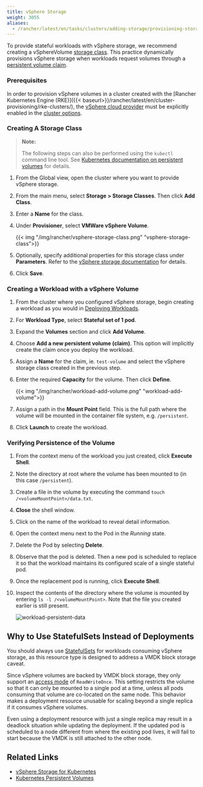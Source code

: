 ```yaml
---
title: vSphere Storage
weight: 3055
aliases:
  - /rancher/latest/en/tasks/clusters/adding-storage/provisioning-storage/vsphere/
---
```


To provide stateful workloads with vSphere storage, we recommend creating a vSphereVolume [storage class]({{<baseurl>}}/rancher/latest/en/k8s-in-rancher/volumes-and-storage/#storage-classes). This practice dynamically provisions vSphere storage when workloads request volumes through a [persistent volume claim]({{<baseurl>}}/rancher/latest/en/k8s-in-rancher/volumes-and-storage/persistent-volume-claims/).

### Prerequisites

In order to provision vSphere volumes in a cluster created with the [Rancher Kubernetes Engine (RKE)]({{< baseurl>}}/rancher/latest/en/cluster-provisioning/rke-clusters/), the [vSphere cloud provider]({{<baseurl>}}/rke/latest/en/config-options/cloud-providers/vsphere) must be explicitly enabled in the [cluster options]({{<baseurl>}}/rancher/latest/en/cluster-provisioning/rke-clusters/options/).

### Creating A Storage Class

> **Note:**
>
> The following steps can also be performed using the `kubectl` command line tool. See [Kubernetes documentation on persistent volumes](https://kubernetes.io/docs/concepts/storage/persistent-volumes/) for details.

1. From the Global view, open the cluster where you want to provide vSphere storage.
2. From the main menu, select **Storage > Storage Classes**. Then click **Add Class**.
3. Enter a **Name** for the class.
4. Under **Provisioner**, select **VMWare vSphere Volume**.

    {{< img "/img/rancher/vsphere-storage-class.png" "vsphere-storage-class">}}

5. Optionally, specify additional properties for this storage class under **Parameters**. Refer to the [vSphere storage documentation](https://vmware.github.io/vsphere-storage-for-kubernetes/documentation/storageclass.html) for details.
5. Click **Save**.

### Creating a Workload with a vSphere Volume

1. From the cluster where you configured vSphere storage, begin creating a workload as you would in [Deploying Workloads]({{<baseurl>}}/rancher/latest/en/k8s-in-rancher/workloads/deploy-workloads/).
2. For **Workload Type**, select **Stateful set of 1 pod**.
3. Expand the **Volumes** section and click **Add Volume**.
4. Choose **Add a new persistent volume (claim)**. This option will implicitly create the claim once you deploy the workload.
5. Assign a **Name** for the claim, ie. `test-volume` and select the vSphere storage class created in the previous step.
6. Enter the required **Capacity** for the volume. Then click **Define**.

    {{< img "/img/rancher/workload-add-volume.png" "workload-add-volume">}}

7. Assign a path in the **Mount Point** field. This is the full path where the volume will be mounted in the container file system, e.g. `/persistent`.
8. Click **Launch** to create the workload.

### Verifying Persistence of the Volume

1. From the context menu of the workload you just created, click **Execute Shell**.
2. Note the directory at root where the volume has been mounted to (in this case `/persistent`).
3. Create a file in the volume by executing the command `touch /<volumeMountPoint>/data.txt`.
4. **Close** the shell window.
5. Click on the name of the workload to reveal detail information.
6. Open the context menu next to the Pod in the *Running* state.
7. Delete the Pod by selecting **Delete**.
8. Observe that the pod is deleted. Then a new pod is scheduled to replace it so that the workload maintains its configured scale of a single stateful pod.
9. Once the replacement pod is running, click **Execute Shell**.
10. Inspect the contents of the directory where the volume is mounted by entering `ls -l /<volumeMountPoint>`. Note that the file you created earlier is still present.

    ![workload-persistent-data]({{<baseurl>}}/img/rancher/workload-persistent-data.png)

## Why to Use StatefulSets Instead of Deployments

You should always use [StatefulSets](https://kubernetes.io/docs/concepts/workloads/controllers/statefulset/) for workloads consuming vSphere storage, as this resource type is designed to address a VMDK block storage caveat.

Since vSphere volumes are backed by VMDK block storage, they only support an [access mode](https://kubernetes.io/docs/concepts/storage/persistent-volumes/#persistentvolumeclaims) of `ReadWriteOnce`. This setting restricts the volume so that it can only be mounted to a single pod at a time, unless all pods consuming that volume are co-located on the same node. This behavior makes a deployment resource unusable for scaling beyond a single replica if it consumes vSphere volumes.

Even using a deployment resource with just a single replica may result in a deadlock situation while updating the deployment. If the updated pod is scheduled to a node different from where the existing pod lives, it will fail to start because the VMDK is still attached to the other node.

## Related Links

- [vSphere Storage for Kubernetes](https://vmware.github.io/vsphere-storage-for-kubernetes/documentation/)
- [Kubernetes Persistent Volumes](https://kubernetes.io/docs/concepts/storage/persistent-volumes/)
